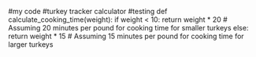 #my code
#turkey tracker calculator
#testing
def calculate_cooking_time(weight):
    if weight < 10:
        return weight * 20  # Assuming 20 minutes per pound for cooking time for smaller turkeys
    else:
        return weight * 15  # Assuming 15 minutes per pound for cooking time for larger turkeys

